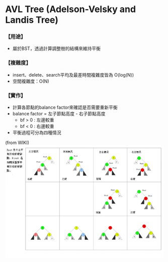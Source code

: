 # AVL Tree (Adelson-Velsky and Landis Tree)
### 【用途】
* 屬於BST，透過計算調整樹的結構來維持平衡

### 【複雜度】
* insert、delete、search平均及最差時間複雜度皆為 O(log(N))
* 空間複雜度：O(N)

### 【實作】
* 計算各節點的balance factor來確認是否需要重新平衡
* balance factor = 左子節點高度 - 右子節點高度
    * bf > 0 : 左邊較重
    * bf < 0 : 右邊較重
* 平衡過程可分為四種情況

(from WIKI)
![GITHUB](/img/AVL_Tree_Rebalancing.png "AVL_Tree_Rebalancing.png")